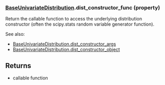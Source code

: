 ### [BaseUnivariateDistribution](BaseUnivariateDistribution.md).dist_constructor_func (property)




Return the callable function to access the underlying distribution
constructor (often the scipy.stats random variable generator function).

See also:

* [BaseUnivariateDistribution.dist_constructor_args](BaseUnivariateDistribution.dist_constructor_args.md)
* [BaseUnivariateDistribution.dist_constructor_object](BaseUnivariateDistribution.dist_constructor_object.md)

Returns
-------
* callable function

